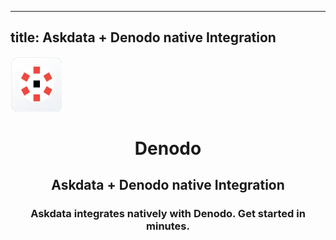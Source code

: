 
  ---
  title: Askdata + Denodo native Integration
  ---

<img class="dataset_icon mx-auto d-block mb-4" width="82" height="88" src="/media/integrations/icons/denodo.png" alt="">
<h1 class="dataset_title" style="text-align: center;">Denodo</h1>
<h2 class="dataset_subtitle" style="text-align: center;">Askdata + Denodo native Integration</h2> 
<h3 class="dataset_description" style="text-align: center;">Askdata integrates natively with  Denodo. Get started in minutes.</h3> 

  